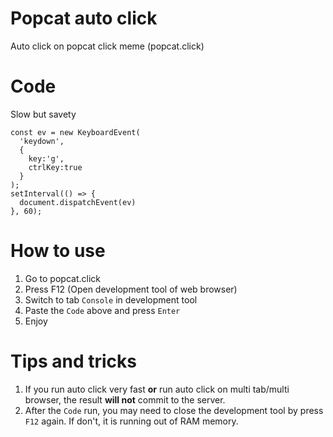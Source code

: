 # Popcat auto click
Auto click on popcat click meme (popcat.click)

# Code
Slow but savety
```
const ev = new KeyboardEvent(
  'keydown',
  {
    key:'g',
    ctrlKey:true
  }
);
setInterval(() => {
  document.dispatchEvent(ev)
}, 60);

```

# How to use
1. Go to popcat.click
2. Press F12 (Open development tool of web browser)
3. Switch to tab `Console` in development tool
4. Paste the `Code` above and press `Enter`
5. Enjoy

# Tips and tricks
1. If you run auto click very fast **or** run auto click on multi tab/multi browser, the result **will not** commit to the server.
2. After the `Code` run, you may need to close the development tool by press `F12` again. If don't, it is running out of RAM memory.
